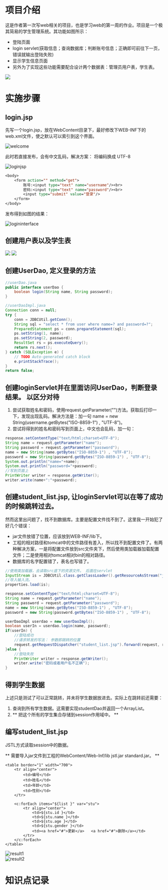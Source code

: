 # 项目介绍

这是作者第一次写web相关的项目，也是学习web的第一周的作业。项目是一个极其简易的学生管理系统。其功能如图所示：

* 登陆页面
* login servlet(获取信息；查询数据库；判断账号信息；正确即可前往下一页，错误就输出登陆失败)
* 显示学生信息页面
* 另外为了实现这些功能需要配合设计两个数据表：管理员用户表，学生表。


![](https://github.com/dnhua/java_web/blob/master/study/StudentManage/img/demandAnalysis.PNG)

# 实施步骤

## login.jsp

先写一个login.jsp，放在WebContent目录下，最好修改下WEB-INF下的web.xml文件，使之默认可以索引到这个界面。

![welcome](https://github.com/dnhua/java_web/blob/master/study/StudentManage/img/welcome.PNG)

此时若直接发布，会有中文乱码，解决方案：
将编码换成 UTF-8 

![loginjsp](https://github.com/dnhua/java_web/blob/master/study/StudentManage/img/loginjsp.PNG)

```jsp
<body>
	<form action="" method="get">
       	账号:<input type="text" name="username"/><br>
       	密码:<input type="text" name="password"/><br>
       	<input type="submit" value="登录"/>
   	</form>
</body>
```
发布得到如图的结果：

![logininterface](https://github.com/dnhua/java_web/blob/master/study/StudentManage/img/logininterface.PNG)

## 创建用户表以及学生表

![](https://github.com/dnhua/java_web/blob/master/study/StudentManage/img/usertable.PNG)  ![](https://github.com/dnhua/java_web/blob/master/study/StudentManage/img/studenttable.PNG)

## 创建UserDao, 定义登录的方法

```java
//userDao.java
public interface userDao {
	boolean login(String name, String password);
}
```

```java
//userDaoImpl.java
Connection conn = null;
try {
	conn = JDBCUtil.getConn();
	String sql = "select * from user where name=? and password=?";
	PreparedStatement ps = conn.prepareStatement(sql);
	ps.setString(1, name);
	ps.setString(2, password);
	ResultSet rs = ps.executeQuery();
	return rs.next();
} catch (SQLException e) {
	// TODO Auto-generated catch block
	e.printStackTrace();
}
return false;
```

## 创建loginServlet并在里面访问UserDao，判断登录结果。 以区分对待

1. 尝试获取姓名和密码，使用request.getParameter("")方法。获取后打印一下，发现出现乱码。解决方法是：加一句 name = new String(username.getBytes("ISO-8859-1") , "UTF-8")。
2. 尝试将得到的姓名和密码写到页面上，中文也会乱码，加一句：

```java
response.setContentType("text/html;charset=UTF-8");
String name = request.getParameter("name");
String password = request.getParameter("password");
name = new String(name.getBytes("ISO-8859-1") , "UTF-8");
password = new String(password.getBytes("ISO-8859-1") , "UTF-8");
System.out.println("name="+name);
System.out.println("password="+password);
//写到页面上
PrintWriter writer = response.getWriter();
writer.write(name+":"+password);

```

## 创建student_list.jsp, 让loginServlet可以在等了成功的时候跳转过去。

然而这里出问题了，找不到数据库。主要是配置文件找不到了。这里我一开始犯了好几个错误：
* jar文件放错了位置，应该放到WEB-INF/lib下。
* 工程的相对路径和tomcat中的文件路径有差入，所以找不到配置文件了。有两种解决方案，一是将配置文件放到src文件夹下，然后使用类加载器加载配置文件；二是使用相对tomcat相对bin的相对路径。
* 数据库的名字配置错了，表名也写错了。

```java
//使用类加载器，去读取src底下的资源文件。 后面在servlet
InputStream is = JDBCUtil.class.getClassLoader().getResourceAsStream("jdbc.properties");
//导入输入流。
properties.load(is);
```

```java
response.setContentType("text/html;charset=UTF-8");
String name = request.getParameter("name");
String password = request.getParameter("password");
name = new String(name.getBytes("ISO-8859-1") , "UTF-8");
password = new String(password.getBytes("ISO-8859-1") , "UTF-8");

userDaoImpl userdao = new userDaoImpl();
boolean userIn = userdao.login(name, password);
if(userIn) {
	//登陆成功
	//请求转发的写法： 参数即跳转的位置
    request.getRequestDispatcher("student_list.jsp").forward(request, response);
}else {
	//登陆失败
	PrintWriter writer = response.getWriter();
	writer.write("密码或者用户名不正确");
}
```

## 得到学生数据

上述只是测试了可以正常跳转，并未将学生数据放进去。实际上在跳转前还需要：
1. 查询到所有学生数据。这需要实现studentDao并返回一个ArrayList<student>。
2. ** 把这个所有的学生集合存储到session作用域中。 **

## 编写student_list.jsp

JSTL方式读取session中的数据。

** 需要导入jar文件到工程的WebContent/Web-Inf/lib  jstl.jar standard.jar。 **

```
<table border="1" width="700">
	<tr align="center">
		<td>编号</td>
		<td>姓名</td>
		<td>年龄</td>
		<td>性别</td>
	</tr>

	<c:forEach items="${list }" var="stu">
		<tr align="center">
			<td>${stu.id }</td>
			<td>${stu.name }</td>
			<td>${stu.age }</td>
			<td>${stu.gender }</td>
			<td><a href="#">更新</a>   <a href="#">删除</a></td>
		</tr>
	</c:forEach>
</table>
```

![result1](https://github.com/dnhua/java_web/blob/master/study/StudentManage/img/result1.PNG)  
![result2](https://github.com/dnhua/java_web/blob/master/study/StudentManage/img/result2.PNG)  

# 知识点记录
